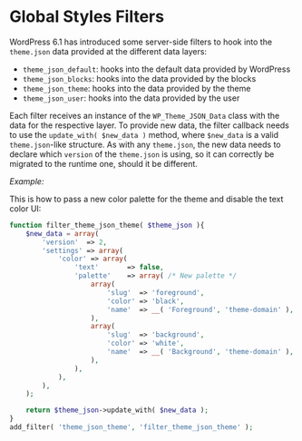 # Global Styles Filters

WordPress 6.1 has introduced some server-side filters to hook into the `theme.json` data provided at the different data layers:

- `theme_json_default`: hooks into the default data provided by WordPress
- `theme_json_blocks`: hooks into the data provided by the blocks
- `theme_json_theme`: hooks into the data provided by the theme
- `theme_json_user`: hooks into the data provided by the user

Each filter receives an instance of the `WP_Theme_JSON_Data` class with the data for the respective layer. To provide new data, the filter callback needs to use the `update_with( $new_data )` method, where `$new_data` is a valid `theme.json`-like structure. As with any `theme.json`, the new data needs to declare which `version` of the `theme.json` is using, so it can correctly be migrated to the runtime one, should it be different.

_Example:_

This is how to pass a new color palette for the theme and disable the text color UI:

```php
function filter_theme_json_theme( $theme_json ){
	$new_data = array(
		'version'  => 2,
		'settings' => array(
			'color' => array(
				'text'       => false,
				'palette'    => array( /* New palette */
					array(
						'slug'  => 'foreground',
						'color' => 'black',
						'name'  => __( 'Foreground', 'theme-domain' ),
					),
					array(
						'slug'  => 'background',
						'color' => 'white',
						'name'  => __( 'Background', 'theme-domain' ),
					),
				),
			),
		),
	);

	return $theme_json->update_with( $new_data );
}
add_filter( 'theme_json_theme', 'filter_theme_json_theme' );
```
